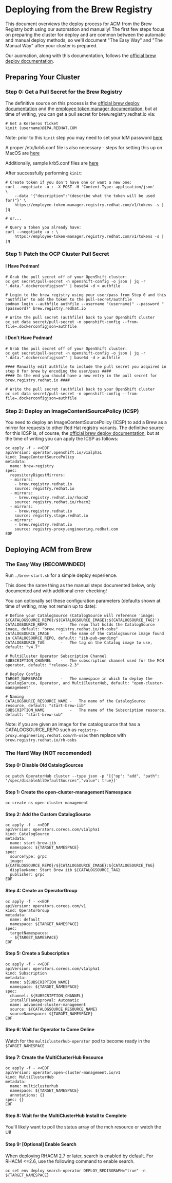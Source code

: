 # Deploying from the Brew Registry

This document overviews the deploy process for ACM from the Brew Registry both using our automation and manually!  The first few steps focus on preparing the cluster for deploy and are common between the automatic and manual deploy methods, so we'll document "The Easy Way" and "The Manual Way" after your cluster is prepared.  

Our auomation, along with this documentation, follows the [official brew deploy documentation](https://docs.engineering.redhat.com/display/CFC/Test).  

## Preparing Your Cluster

### Step 0: Get a Pull Secret for the Brew Registry

The definitive source on this process is the [official brew deploy documentation](https://docs.engineering.redhat.com/display/CFC/Test) and the [employee token manager documentation](https://source.redhat.com/groups/public/teamnado/wiki/brew_registry#obtaining-registry-tokens), but at time of writing, you can get a pull secret for brew.registry.redhat.io via:
```
# Get a Kerberos Ticket
kinit (username)@IPA.REDHAT.COM
```
Note: prior to this `kinit` step you may need to set your IdM password [here](https://identity.corp.redhat.com/)

A proper /etc/krb5.conf file is also necessary - steps for setting this up on MacOS are [here](https://source.redhat.com/groups/public/identity-access-management/identity__access_management_wiki/how_to_mac_os_idm_client_configuration)

Additionally, sample krb5.conf files are [here](https://gitlab.corp.redhat.com/it-iam/system-configs/-/tree/master/krb5/idm)


After successfully performing `kinit`:
```
# Create token if you don't have one or want a new one:
curl --negotiate -u : -X POST -H 'Content-Type: application/json'          \
    --data '{"description":"(describe what the token will be used for)"}' \
    https://employee-token-manager.registry.redhat.com/v1/tokens -s | jq

# or...

# Query a token you already have:
curl --negotiate -u : \
    https://employee-token-manager.registry.redhat.com/v1/tokens -s | jq
```

### Step 1: Patch the OCP Cluster Pull Secret

#### I Have Podman!

```
# Grab the pull secret off of your OpenShift cluster:
oc get secret/pull-secret -n openshift-config -o json | jq -r '.data.".dockerconfigjson"' | base64 -d > authfile

# Login to the brew registry using your user/pass from Step 0 and this "authfile" to add the token to the pull-secret/authfile
podman login --authfile authfile --username "(username)" --password "(password)" brew.registry.redhat.io

# Write the pull secret (authfile) back to your OpenShift cluster
oc set data secret/pull-secret -n openshift-config --from-file=.dockerconfigjson=authfile
```

#### I Don't Have Podman!

```
# Grab the pull secret off of your OpenShift cluster:
oc get secret/pull-secret -n openshift-config -o json | jq -r '.data.".dockerconfigjson"' | base64 -d > authfile

#### Manually edit authfile to include the pull secret you acquired in step 0 for brew by encoding the user/pass ####
#### In the end you should have a new entry in the pull secret for brew.registry.redhat.io ####

# Write the pull secret (authfile) back to your OpenShift cluster
oc set data secret/pull-secret -n openshift-config --from-file=.dockerconfigjson=authfile
```

### Step 2: Deploy an ImageContentSourcePolicy (ICSP)

You need to deploy an ImageContentSourcePolicy (ICSP) to add a Brew as a mirror for requests to other Red Hat registry variants.  The definitive source for this ICSP is, of course, the [official brew deploy documentation](https://docs.engineering.redhat.com/display/CFC/Test), but at the time of writing you can apply the ICSP as follows:

```
oc apply -f - <<EOF
apiVersion: operator.openshift.io/v1alpha1
kind: ImageContentSourcePolicy
metadata:
  name: brew-registry
spec:
  repositoryDigestMirrors:
  - mirrors:
    - brew.registry.redhat.io
    source: registry.redhat.io
  - mirrors:
    - brew.registry.redhat.io/rhacm2
    source: registry.redhat.io/rhacm2
  - mirrors:
    - brew.registry.redhat.io
    source: registry.stage.redhat.io
  - mirrors:
    - brew.registry.redhat.io
    source: registry-proxy.engineering.redhat.com
EOF
```

## Deploying ACM from Brew

### The Easy Way (RECOMMNDED)

Run `./brew-start.sh` for a simple deploy experience.  

This does the same thing as the manual steps documented below, only documented and with additional error checking!

You can optionally set these configuration parameters (defaults shown at time of writing, may not remain up to date):
```
# Define your CatalogSource (CatalogSource will reference 'image: ${CATALOGSOURCE_REPO}/${CATALOGSOURCE_IMAGE}:${CATALOGSOURCE_TAG}')
CATALOGSOURCE_REPO      -   The repo that holds the CatalogSource image, default: "brew.registry.redhat.io/rh-osbs"
CATALOGSOURCE_IMAGE     -   The name of the CatalogSource image found in CATALOGSOURCE_REPO, default: "iib-pub-pending"
CATALOGSOURCE_TAG       -   The tag on the Catalog image to use, default: "v4.7"

# MultiCluster Operator Subscription Channel
SUBSCRIPTION_CHANNEL    -   The subscription channel used for the MCH operator, default: "release-2.3"

# Deploy Config
TARGET_NAMESPACE        -   The namespace in which to deploy the CatalogSoruce, Operator, and MultiClusterHub, default: "open-cluster-management"

# Naming
CATALOGSOURCE_RESOURCE_NAME -   The name of the CatalogSource resource, default: "start-brew-iib"
SUBSCRIPTION_NAME           -   The name of the Subscription resource, default: "start-brew-sub"
```

Note: if you are given an image for the catalogsource that has a CATALOGSOURCE_REPO such as
`registry-proxy.engineering.redhat.com/rh-osbs` then replace with `brew.registry.redhat.io/rh-osbs`

### The Hard Way (NOT recomended)

#### Step 0: Disable Old CatalogSources

```
oc patch OperatorHub cluster --type json -p '[{"op": "add", "path": "/spec/disableAllDefaultSources","value": true}]'
```

#### Step 1: Create the open-cluster-management Namespace

```
oc create ns open-cluster-management
```

#### Step 2: Add the Custom CatalogSource

```
oc apply -f - <<EOF
apiVersion: operators.coreos.com/v1alpha1
kind: CatalogSource
metadata:
  name: start-brew-iib
  namespace: ${TARGET_NAMESPACE}
spec:
  sourceType: grpc
  image: ${CATALOGSOURCE_REPO}/${CATALOGSOURCE_IMAGE}:${CATALOGSOURCE_TAG}
  displayName: Start Brew iib ${CATALOGSOURCE_TAG}
  publisher: grpc
EOF
```

#### Step 4: Create an OperatorGroup

```
oc apply -f - <<EOF
apiVersion: operators.coreos.com/v1
kind: OperatorGroup
metadata:
  name: default
  namespace: ${TARGET_NAMESPACE}
spec:
  targetNamespaces:
  - ${TARGET_NAMESPACE}
EOF
```

#### Step 5: Create a Subscription

```
oc apply -f - <<EOF
apiVersion: operators.coreos.com/v1alpha1
kind: Subscription
metadata:
  name: ${SUBSCRIPTION_NAME}
  namespace: ${TARGET_NAMESPACE}
spec:
  channel: ${SUBSCRIPTION_CHANNEL}
  installPlanApproval: Automatic
  name: advanced-cluster-management
  source: ${CATALOGSOURCE_RESOURCE_NAME}
  sourceNamespace: ${TARGET_NAMESPACE}
EOF
```

#### Step 6: Wait for Operator to Come Online

Watch for the `multiclusterhub-operator` pod to become ready in the `$TARGET_NAMESPACE`

#### Step 7: Create the MultiClusterHub Resource

```
oc apply -f - <<EOF
apiVersion: operator.open-cluster-management.io/v1
kind: MultiClusterHub
metadata:
  name: multiclusterhub
  namespace: ${TARGET_NAMESPACE}
  annotations: {}
spec: {}
EOF
```

#### Step 8: Wait for the MultiClusterHub Install to Complete

You'll likely want to poll the status array of the mch resource or watch the UI!

#### Step 9: [Optional] Enable Search

When deploying RHACM 2.7 or later, search is enabled by default. For RHACM <=2.6, use the following command to enable search.
```
oc set env deploy search-operator DEPLOY_REDISGRAPH="true" -n ${TARGET_NAMESPACE}
```